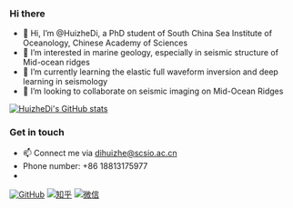 ### Hi there 

- 👋 Hi, I’m @HuizheDi, a PhD student of South China Sea Institute of Oceanology, Chinese Academy of Sciences
- 👀 I’m interested in marine geology, especially in seismic structure of Mid-ocean ridges
- 🌱 I’m currently learning the elastic full waveform inversion and deep learning in seismology
- 💞️ I’m looking to collaborate on seismic imaging on Mid-Ocean Ridges

     

[![HuizheDi's GitHub stats](https://github-readme-stats.vercel.app/api?username=HuizheDi)](https://github.com/anuraghazra/github-readme-stats)



### Get in touch
 
 - 📫 Connect me via dihuizhe@scsio.ac.cn
 - Phone number: +86 18813175977
 - 
 [![GitHub](https://img.shields.io/badge/GitHub-grey?logo=github)](https://github.com/HuizheDi)
 [![知乎](https://img.shields.io/badge/知乎-white?logo=zhihu)](https://www.zhihu.com/people/da-de-qu-ai-ji-dhz)
 [![微信](https://img.shields.io/badge/微信-white?logo=wechat)](18813175977)


<!---
HuizheDi/HuizheDi is a ✨ special ✨ repository because its `README.md` (this file) appears on your GitHub profile.
You can click the Preview link to take a look at your changes.
--->
